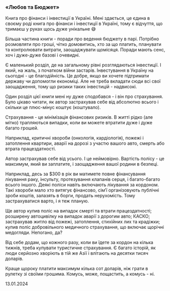 ### «Любов та Бюджет»

Книга про фінанси і інвестиції в Україні. Мені здається, це єдина в своєму роді книга про фінанси і інвестиції в Україні, тому є відчуття, що тримаєш у руках щось дуже унікальне 😅

Більша частина книги - поради про ведення бюджету в парі. Потрібно розмовляти про гроші, чітко домовитись, хто за що платить, планувати та контролювати витрати, заощаджувати щомісяця. Поради мають сенс, хоч і дуже-дуже базові і очевидні.

Є маленький розділ, де на загальному рівні розглядаються інвестиції. І який, на жаль, з початком війни застарів. Інвестування в Україну на сьогодні - це благодійність. Це добре, якщо ви хочете підтримати державу чи допомогли економіці. Але не треба вкладати сюди всі свої заощадження, тому що ризики таких інвестицій - надвисокі.

Один розділ цієї книги мені ну дуже сподобався - і він про страхування. Було цікаво читати, як автор застрахував себе від абсолютно всього і скільки це плюс-мінус коштує (коштувало).

Страхування - це мінімізація фінансових ризиків. В житті рідко (але мітко) трапляються випадки, коли ви можете втратити дуже і дуже багато грошей.

Наприклад, критичні хвороби (онкологія, кардіологія), пожежі і затоплення квартири, аварії на дорозі з участю вашого авто, смерть або втрата працездатності.

Автор застрахував себе від усього. І це неймовірно. Вартість полісу - це максимум, який ви заплатите, і заощадження вашої родини в безпеці.

Наприклад, десь за $300 в рік ви матимете повне фінансування лікування раку, інсульту, протезування клапанів серця, і багато-багато всього іншого. Деякі поліси навіть включають лікування за кордоном. Такі хвороби мало хто витягує фінансово, сімʼї організовують публічні зроби коштів, залазять в борги, продать нерухомість. Тому застрахуватися варто, і я теж планую.

Ще автор купив поліс на випадок смерті та втрати працездатності; розширену автоцивілку на випадок аварії з дорогим авто; КАСКО; застрахував житло від пожежі, затоплення, стихійних лих та крадіжки; купив поліс добровільного медичного страхування, що включає щорічні медогляди. Непогано, да?

Від себе додам, що кожного разу, коли ви їдете за кордон на кілька тижнів, треба купувати туристичне страхування. Є багато історій, як люди серйозно хворіють в тій же Азії і влітають на десятки тисяч доларів.

Краще щороку платити максимум кілька сот доларів, ніж грати в рулетку зі своїми грошима. Комусь, може, пощастить, а комусь - ні.

13.01.2024
